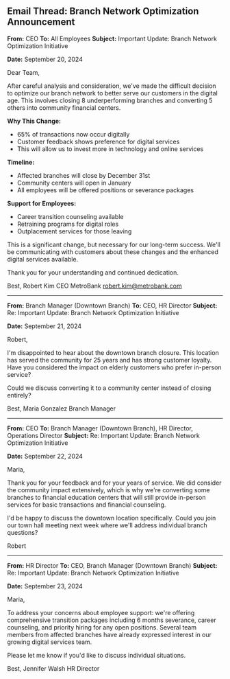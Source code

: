 ## Email Thread: Branch Network Optimization Announcement

**From:** CEO
**To:** All Employees
**Subject:** Important Update: Branch Network Optimization Initiative

**Date:** September 20, 2024

Dear Team,

After careful analysis and consideration, we've made the difficult decision to optimize our branch network to better serve our customers in the digital age. This involves closing 8 underperforming branches and converting 5 others into community financial centers.

**Why This Change:**
- 65% of transactions now occur digitally
- Customer feedback shows preference for digital services
- This will allow us to invest more in technology and online services

**Timeline:**
- Affected branches will close by December 31st
- Community centers will open in January
- All employees will be offered positions or severance packages

**Support for Employees:**
- Career transition counseling available
- Retraining programs for digital roles
- Outplacement services for those leaving

This is a significant change, but necessary for our long-term success. We'll be communicating with customers about these changes and the enhanced digital services available.

Thank you for your understanding and continued dedication.

Best,
Robert Kim
CEO
MetroBank
robert.kim@metrobank.com

---

**From:** Branch Manager (Downtown Branch)
**To:** CEO, HR Director
**Subject:** Re: Important Update: Branch Network Optimization Initiative

**Date:** September 21, 2024

Robert,

I'm disappointed to hear about the downtown branch closure. This location has served the community for 25 years and has strong customer loyalty. Have you considered the impact on elderly customers who prefer in-person service?

Could we discuss converting it to a community center instead of closing entirely?

Best,
Maria Gonzalez
Branch Manager

---

**From:** CEO
**To:** Branch Manager (Downtown Branch), HR Director, Operations Director
**Subject:** Re: Important Update: Branch Network Optimization Initiative

**Date:** September 22, 2024

Maria,

Thank you for your feedback and for your years of service. We did consider the community impact extensively, which is why we're converting some branches to financial education centers that will still provide in-person services for basic transactions and financial counseling.

I'd be happy to discuss the downtown location specifically. Could you join our town hall meeting next week where we'll address individual branch questions?

Robert

---

**From:** HR Director
**To:** CEO, Branch Manager (Downtown Branch)
**Subject:** Re: Important Update: Branch Network Optimization Initiative

**Date:** September 23, 2024

Maria,

To address your concerns about employee support: we're offering comprehensive transition packages including 6 months severance, career counseling, and priority hiring for any open positions. Several team members from affected branches have already expressed interest in our growing digital services team.

Please let me know if you'd like to discuss individual situations.

Best,
Jennifer Walsh
HR Director
